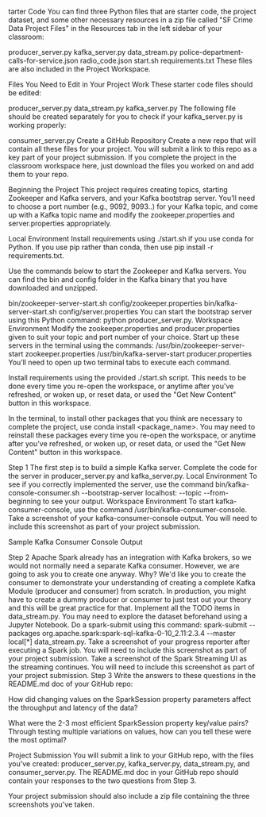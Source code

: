 tarter Code
You can find three Python files that are starter code, the project dataset, and some other necessary resources in a zip file called "SF Crime Data Project Files" in the Resources tab in the left sidebar of your classroom:

producer_server.py
kafka_server.py
data_stream.py
police-department-calls-for-service.json
radio_code.json
start.sh
requirements.txt
These files are also included in the Project Workspace.

Files You Need to Edit in Your Project Work
These starter code files should be edited:

producer_server.py
data_stream.py
kafka_server.py
The following file should be created separately for you to check if your kafka_server.py is working properly:

consumer_server.py
Create a GitHub Repository
Create a new repo that will contain all these files for your project. You will submit a link to this repo as a key part of your project submission. If you complete the project in the classroom workspace here, just download the files you worked on and add them to your repo.

Beginning the Project
This project requires creating topics, starting Zookeeper and Kafka servers, and your Kafka bootstrap server. You’ll need to choose a port number (e.g., 9092, 9093..) for your Kafka topic, and come up with a Kafka topic name and modify the zookeeper.properties and server.properties appropriately.

Local Environment
Install requirements using ./start.sh if you use conda for Python. If you use pip rather than conda, then use pip install -r requirements.txt.

Use the commands below to start the Zookeeper and Kafka servers. You can find the bin and config folder in the Kafka binary that you have downloaded and unzipped.

bin/zookeeper-server-start.sh config/zookeeper.properties
bin/kafka-server-start.sh config/server.properties
You can start the bootstrap server using this Python command: python producer_server.py.
Workspace Environment
Modify the zookeeper.properties and producer.properties given to suit your topic and port number of your choice. Start up these servers in the terminal using the commands:
/usr/bin/zookeeper-server-start zookeeper.properties
/usr/bin/kafka-server-start producer.properties
You’ll need to open up two terminal tabs to execute each command.

Install requirements using the provided ./start.sh script. This needs to be done every time you re-open the workspace, or anytime after you've refreshed, or woken up, or reset data, or used the "Get New Content" button in this workspace.

In the terminal, to install other packages that you think are necessary to complete the project, use conda install <package_name>. You may need to reinstall these packages every time you re-open the workspace, or anytime after you've refreshed, or woken up, or reset data, or used the "Get New Content" button in this workspace.

Step 1
The first step is to build a simple Kafka server.
Complete the code for the server in producer_server.py and kafka_server.py.
Local Environment
To see if you correctly implemented the server, use the command bin/kafka-console-consumer.sh --bootstrap-server localhost:<your-port-number> --topic <your-topic-name> --from-beginning to see your output.
Workspace Environment
To start kafka-consumer-console, use the command /usr/bin/kafka-consumer-console.
Take a screenshot of your kafka-consumer-console output. You will need to include this screenshot as part of your project submission.


Sample Kafka Consumer Console Output

Step 2
Apache Spark already has an integration with Kafka brokers, so we would not normally need a separate Kafka consumer. However, we are going to ask you to create one anyway. Why? We'd like you to create the consumer to demonstrate your understanding of creating a complete Kafka Module (producer and consumer) from scratch. In production, you might have to create a dummy producer or consumer to just test out your theory and this will be great practice for that.
Implement all the TODO items in data_stream.py. You may need to explore the dataset beforehand using a Jupyter Notebook.
Do a spark-submit using this command: spark-submit --packages org.apache.spark:spark-sql-kafka-0-10_2.11:2.3.4 --master local[*] data_stream.py.
Take a screenshot of your progress reporter after executing a Spark job. You will need to include this screenshot as part of your project submission.
Take a screenshot of the Spark Streaming UI as the streaming continues. You will need to include this screenshot as part of your project submission.
Step 3
Write the answers to these questions in the README.md doc of your GitHub repo:

How did changing values on the SparkSession property parameters affect the throughput and latency of the data?

What were the 2-3 most efficient SparkSession property key/value pairs? Through testing multiple variations on values, how can you tell these were the most optimal?

Project Submission
You will submit a link to your GitHub repo, with the files you've created: producer_server.py, kafka_server.py, data_stream.py, and consumer_server.py. The README.md doc in your GitHub repo should contain your responses to the two questions from Step 3.

Your project submission should also include a zip file containing the three screenshots you've taken.

